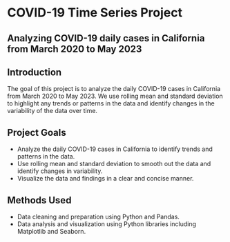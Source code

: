 # COVID-19 Time Series Project
## Analyzing COVID-19 daily cases in California from March 2020 to May 2023

## Introduction
The goal of this project is to analyze the daily COVID-19 cases in California from March 2020 to May 2023. We use rolling mean and standard deviation to highlight any trends or patterns in the data and identify changes in the variability of the data over time.

## Project Goals
* Analyze the daily COVID-19 cases in California to identify trends and patterns in the data.
* Use rolling mean and standard deviation to smooth out the data and identify changes in variability.
* Visualize the data and findings in a clear and concise manner.


## Methods Used
* Data cleaning and preparation using Python and Pandas.
* Data analysis and visualization using Python libraries including Matplotlib and Seaborn.
